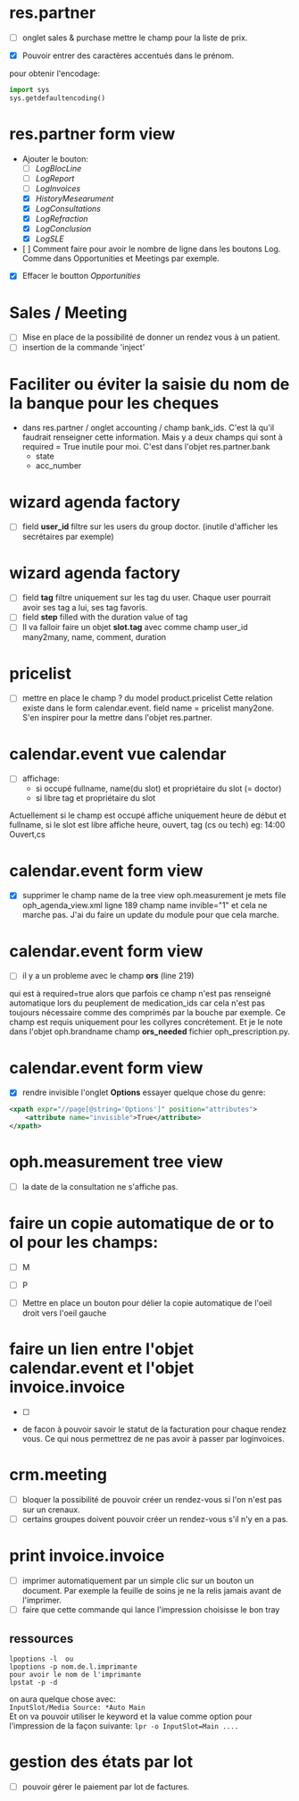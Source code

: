 # res.partner
-[ ] onglet sales & purchase mettre le champ pour la liste de prix.

-[X] Pouvoir entrer des caractères accentués dans le prénom.

pour obtenir l'encodage:

```python
import sys
sys.getdefaultencoding()
```
# res.partner form view

- Ajouter le bouton:
	- [ ] *LogBlocLine*
	- [ ] *LogReport*
	- [ ] *LogInvoices*
	- [x] *HistoryMesearument*
	- [x] *LogConsultations*
	- [x] *LogRefraction*
	- [x] *LogConclusion*
	- [X] *LogSLE*
	
- [ ] Comment faire pour avoir le nombre de ligne dans les boutons Log. Comme dans Opportunities et Meetings par exemple.

- [x] Effacer le boutton *Opportunities*

# Sales / Meeting
- [ ] Mise en place de la possibilité de donner un rendez vous à un patient.
- [ ] insertion de la commande 'inject'
 
# Faciliter ou éviter la saisie du nom de la banque pour les cheques
- dans res.partner / onglet accounting / champ bank_ids. C'est là qu'il faudrait renseigner cette information. Mais y a deux champs qui sont à required = True inutile pour moi.
C'est dans l'objet res.partner.bank 
	- state
	- acc_number

# wizard agenda factory 
- [ ]  field **user_id** filtre sur les users du group doctor. (inutile d'afficher les secrétaires par exemple)

# wizard agenda factory 
- [ ] field **tag** filtre uniquement sur les tag du user. Chaque user pourrait avoir ses tag a lui, ses tag favoris.
- [ ] field **step** filled with the duration value of tag
- [ ] Il va falloir faire un objet **slot.tag** avec comme champ user_id many2many, name, comment, duration

# pricelist
- [ ] mettre en place le champ ? du model product.pricelist
Cette relation existe dans le form calendar.event. field name = pricelist many2one. S'en inspirer pour la mettre dans l'objet res.partner.

# calendar.event vue calendar
- [ ] affichage:
	* si occupé  fullname, name(du slot) et propriétaire du slot (= doctor) 
	* si libre	 tag et propriétaire du slot
	
Actuellement si le champ est occupé affiche uniquement heure de début et fullname, si le slot est libre affiche heure, ouvert, tag (cs ou tech) eg: 14:00 Ouvert,cs 

# calendar.event form view
-[x] supprimer le champ name de la tree view oph.measurement
je mets file oph_agenda_view.xml ligne 189 champ name invible="1" et cela ne marche pas.
J'ai du faire un update du module pour que cela marche.

# calendar.event form view
- [ ] il y a un probleme avec le champ **ors** (line 219) 

qui est à required=true alors que parfois ce champ n'est pas renseigné automatique lors du peuplement de medication_ids car cela n'est pas toujours nécessaire comme des comprimés par la bouche par exemple. Ce champ est requis uniquement pour les collyres concrétement. Et je le note dans l'objet oph.brandname champ **ors_needed** fichier oph_prescription.py.

# calendar.event form view
- [X] rendre invisible l'onglet **Options**
essayer quelque chose du genre:
```xml
<xpath expr="//page[@string='Options']" position="attributes">
   	<attribute name="invisible">True</attribute>
</xpath>              
```

# oph.measurement tree view
- [ ] la date de la consultation ne s'affiche pas.

# faire un copie automatique de or to ol pour les champs:
- [ ] M
- [ ] P
- [ ] Mettre en place un bouton pour délier la copie automatique de l'oeil droit vers l'oeil gauche
 

# faire un lien entre l'objet calendar.event et l'objet invoice.invoice
- [ ] 
- de facon à pouvoir savoir le statut de la facturation pour chaque rendez vous. Ce qui nous permettrez de ne pas avoir à passer par loginvoices.

# crm.meeting
- [ ] bloquer la possibilité de pouvoir créer un rendez-vous si l'on n'est pas sur un crenaux.
- [ ] certains groupes doivent pouvoir créer un rendez-vous s'il n'y en a pas.

# print invoice.invoice
- [ ] imprimer automatiquement par un simple clic sur un bouton un document.
Par exemple la feuille de soins je ne la relis jamais avant de l'imprimer. 
- [ ] faire que cette commande qui lance l'impression choisisse le bon tray

##	ressources 
~~~
lpoptions -l  ou
lpoptions -p nom.de.l.imprimante
pour avoir le nom de l'imprimante
lpstat -p -d
~~~
on aura quelque chose avec:  
`InputSlot/Media Source: *Auto Main`  
Et on va pouvoir utiliser le keyword et la value comme option pour l'impression de la façon suivante:
`lpr -o InputSlot=Main ....`


# gestion des états par lot
- [ ] pouvoir gérer le paiement par lot de factures.